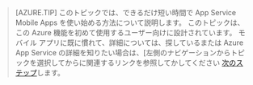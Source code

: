>[AZURE.TIP] このトピックでは、できるだけ短い時間で App Service Mobile Apps を使い始める方法について説明します。 このトピックは、この Azure 機能を初めて使用するユーザー向けに設計されています。 モバイル アプリに既に慣れて、詳細については、探しているまたは Azure App Service の詳細を知りたい場合は、[左側のナビゲーションからトピックを選択してからに関連するリンクを参照してかしてください [次のステップ](#next-steps)します。




